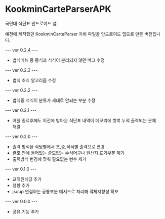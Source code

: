 # KookminCarteParserAPK
국민대 식단표 안드로이드 앱

예전에 제작했던 KookminCarteParser 자바 파일을 안드로이드 앱으로 만든 버전입니다.

--- ver 0.2.4 ---
* 법식메뉴 중 중식과 석식이 분리되지 않던 버그 수정

--- ver 0.2.3 ---
* 법식 조식 알고리즘 수정

--- ver 0.2.2 ---
* 법식중 석식이 분류가 제대로 안되는 부분 수정

--- ver 0.2.1 ---
* 어플 종료후에도 이전에 받아온 식단표 내역이 메모리에 쌓여 누적 출력되는 문제 해결

--- ver 0.2.0 ---
* 출력 방식을 식당별에서 조,중,석식별 출력으로 변경
* 괄호 안에 들어있는 쓸모없는 수식어구나 원산지 표기부분 제거
* 출력방식 변경에 맞춰 필요없는 변수 제거

--- ver 0.1.0 ---
* 교직원식당 추가
* 청향 추가
* jsoup 연결하는 공통부분 메서드로 처리해 객체지향성 확보

--- ver 0.0.0 ---
* 공유 기능 추가
